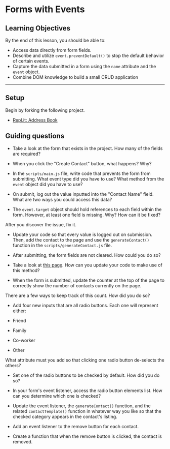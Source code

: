 # Forms with Events

## Learning Objectives

By the end of this lesson, you should be able to:

- Access data directly from form fields.
- Describe and utilize `event.preventDefault()` to stop the default behavior of certain events.
- Capture the data submitted in a form using the `name` attribute and the `event` object.
- Combine DOM knowledge to build a small CRUD application

---

## Setup

Begin by forking the following project.

- [Repl.it: Address Book](https://replit.com/@Pursuit/Events-with-Forms-Address-Book)

## Guiding questions

- Take a look at the form that exists in the project. How many of the fields are required?

- When you click the "Create Contact" button, what happens? Why?

- In the `scripts/main.js` file, write code that prevents the form from submitting. What event type did you have to use? What method from the `event` object did you have to use?

- On submit, log out the value inputted into the "Contact Name" field. What are two ways you could access this data?

- The `event.target` object should hold references to each field within the form. However, at least one field is missing. Why? How can it be fixed?

After you discover the issue, fix it.

- Update your code so that every value is logged out on submission. Then, add the contact to the page and use the `generateContact()` function in the `scripts/generateContact.js` file.

- After submitting, the form fields are not cleared. How could you do so?

- Take a look at [this page](https://developer.mozilla.org/en-US/docs/Web/API/HTMLFormElement/reset). How can you update your code to make use of this method?

- When the form is submitted, update the counter at the top of the page to correctly show the number of contacts currently on the page.

There are a few ways to keep track of this count. How did you do so?

- Add four new inputs that are all radio buttons. Each one will represent either:

- Friend
- Family
- Co-worker
- Other

What attribute must you add so that clicking one radio button de-selects the others?

- Set one of the radio buttons to be checked by default. How did you do so?

- In your form's event listener, access the radio button elements list. How can you determine which one is checked?

- Update the event listener, the `generateContact()` function, and the related `contactTemplate()` function in whatever way you like so that the checked category appears in the contact's listing.

- Add an event listener to the remove button for each contact.
- Create a function that when the remove button is clicked, the contact is removed.
